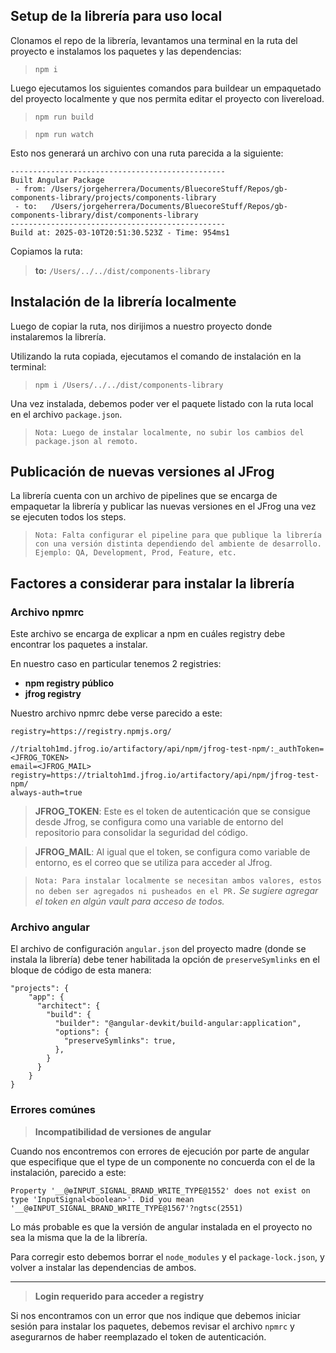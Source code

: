 ## Setup de la librería para uso local
Clonamos el repo de la librería, levantamos una terminal en la ruta del proyecto e instalamos los paquetes y las dependencias:
> `npm i`


Luego ejecutamos los siguientes comandos para buildear un empaquetado del proyecto localmente y que nos permita editar el proyecto con livereload.
> `npm run build`

> `npm run watch`

Esto nos generará un archivo con una ruta parecida a la siguiente:
```
------------------------------------------------
Built Angular Package
 - from: /Users/jorgeherrera/Documents/BluecoreStuff/Repos/gb-components-library/projects/components-library
 - to:   /Users/jorgeherrera/Documents/BluecoreStuff/Repos/gb-components-library/dist/components-library
------------------------------------------------
Build at: 2025-03-10T20:51:30.523Z - Time: 954ms1
```

Copiamos la ruta:
> **to:** `/Users/../../dist/components-library`


## Instalación de la librería localmente
Luego de copiar la ruta, nos dirijimos a nuestro proyecto donde instalaremos la librería.

Utilizando la ruta copiada, ejecutamos el comando de instalación en la terminal:
> `npm i /Users/../../dist/components-library`

Una vez instalada, debemos poder ver el paquete listado con la ruta local en el archivo `package.json`.

> `Nota: Luego de instalar localmente, no subir los cambios del package.json al remoto.`


## Publicación de nuevas versiones al JFrog
La librería cuenta con un archivo de pipelines que se encarga de empaquetar la librería y publicar las nuevas versiones en el JFrog una vez se ejecuten todos los steps.

> `Nota: Falta configurar el pipeline para que publique la librería con una versión distinta dependiendo del ambiente de desarrollo. Ejemplo: QA, Development, Prod, Feature, etc.`


## Factores a considerar para instalar la librería
### Archivo npmrc
Este archivo se encarga de explicar a npm en cuáles registry debe encontrar los paquetes a instalar.

En nuestro caso en particular tenemos 2 registries:
- **npm registry público**
- **jfrog registry**

Nuestro archivo npmrc debe verse parecido a este:
```
registry=https://registry.npmjs.org/

//trialtoh1md.jfrog.io/artifactory/api/npm/jfrog-test-npm/:_authToken=<JFROG_TOKEN>
email=<JFROG_MAIL>
registry=https://trialtoh1md.jfrog.io/artifactory/api/npm/jfrog-test-npm/
always-auth=true
```

> **JFROG_TOKEN**: Este es el token de autenticación que se consigue desde Jfrog, se configura como una variable de entorno del repositorio para consolidar la seguridad del código.

> **JFROG_MAIL**: Al igual que el token, se configura como variable de entorno, es el correo que se utiliza para acceder al Jfrog.

> `Nota: Para instalar localmente se necesitan ambos valores, estos no deben ser agregados ni pusheados en el PR.` *Se sugiere agregar el token en algún vault para acceso de todos.*

### Archivo angular
El archivo de configuración `angular.json` del proyecto madre (donde se instala la librería) debe tener habilitada la opción de `preserveSymlinks` en el bloque de código de esta manera:
```
"projects": {
    "app": {
      "architect": {
        "build": {
          "builder": "@angular-devkit/build-angular:application",
          "options": {
            "preserveSymlinks": true,
          },
        }
      }
    }
}
```

### Errores comúnes
> **Incompatibilidad de versiones de angular**

Cuando nos encontremos con errores de ejecución por parte de angular que especifique que el type de un componente no concuerda con el de la instalación, parecido a este:
```
Property '__@ɵINPUT_SIGNAL_BRAND_WRITE_TYPE@1552' does not exist on type 'InputSignal<boolean>'. Did you mean '__@ɵINPUT_SIGNAL_BRAND_WRITE_TYPE@1567'?ngtsc(2551)
```

Lo más probable es que la versión de angular instalada en el proyecto no sea la misma que la de la librería.

Para corregir esto debemos borrar el `node_modules` y el `package-lock.json`, y volver a instalar las dependencias de ambos.

---

> **Login requerido para acceder a registry**

Si nos encontramos con un error que nos indique que debemos iniciar sesión para instalar los paquetes, debemos revisar el archivo `npmrc` y asegurarnos de haber reemplazado el token de autenticación.

